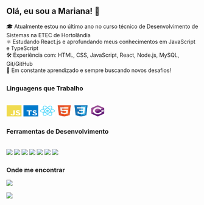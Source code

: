 ## Olá, eu sou a Mariana! 👋

🎓 Atualmente estou no último ano no curso técnico de Desenvolvimento de Sistemas na ETEC de Hortolândia<br>
⚛️ Estudando React.js e aprofundando meus conhecimentos em JavaScript e TypeScript<br>
🛠️ Experiência com: HTML, CSS, JavaScript, React, Node.js, MySQL, Git/GitHub<br>
🚀 Em constante aprendizado e sempre buscando novos desafios!

##

### Linguagens que Trabalho
<div ><br>
  <div style="display: inline_block">
    <img align="center" alt="Rafa-Js" height="30" width="40" src="https://raw.githubusercontent.com/devicons/devicon/master/icons/javascript/javascript-plain.svg">
    <img align="center" alt="Rafa-Ts" height="30" width="40" src="https://raw.githubusercontent.com/devicons/devicon/master/icons/typescript/typescript-plain.svg">
    <img align="center" alt="Rafa-React" height="30" width="40" src="https://raw.githubusercontent.com/devicons/devicon/master/icons/react/react-original.svg">
    <img align="center" alt="Rafa-HTML" height="30" width="40" src="https://raw.githubusercontent.com/devicons/devicon/master/icons/html5/html5-original.svg">
    <img align="center" alt="Rafa-CSS" height="30" width="40" src="https://raw.githubusercontent.com/devicons/devicon/master/icons/css3/css3-original.svg">
    <img align="center" alt="Rafa-Csharp" height="30" width="40" src="https://raw.githubusercontent.com/devicons/devicon/master/icons/csharp/csharp-original.svg">
  </div>

<!--
  <div>
    <img height="180em" src="https://github-readme-stats.vercel.app/api/top-langs/?username=marianaararipe&layout=compact&langs_count=16&theme=dracula"/>
  </div>

  -->  
</div>

##

### Ferramentas de Desenvolvimento
<div style="display: inline_block"><br>
  <img align="center" height="30"  src="https://img.shields.io/badge/Visual_Studio-5C2D91?style=for-the-badge&logo=visual%20studio&logoColor=white">
  <img align="center" height="30"  src="https://img.shields.io/badge/Visual_Studio_Code-0078D4?style=for-the-badge&logo=visual%20studio%20code&logoColor=white">
  <img align="center" height="30"  src="https://img.shields.io/badge/Arduino_IDE-00979D?style=for-the-badge&logo=arduino&logoColor=white">
  <img align="center" height="30"  src="https://img.shields.io/badge/Microsoft_SQL_Server-CC2927?style=for-the-badge&logo=microsoft-sql-server&logoColor=white">
  <img align="center" height="30"  src="https://img.shields.io/badge/Notion-000000?style=for-the-badge&logo=notion&logoColor=white">
  <img align="center" height="30"  src="https://img.shields.io/badge/Trello-0052CC?style=for-the-badge&logo=trello&logoColor=white">
  <img align="center" height="30"  src="https://img.shields.io/badge/Figma-F24E1E?style=for-the-badge&logo=figma&logoColor=white">
  
</div>

 ##

### Onde me encontrar
<div style="display: inline_block"> 
  <a href="https://www.linkedin.com/in/marianaararipe/" target="_blank"><img src="https://img.shields.io/badge/-LinkedIn-%230077B5?style=for-the-badge&logo=linkedin&logoColor=white" target="_blank"></a> 

  <a href="https://www.instagram.com/araripemariana/" target="_blank"><img src="https://img.shields.io/badge/-Instagram-%23E4405F?style=for-the-badge&logo=instagram&logoColor=white" target="_blank"></a>

  <!--
  <a href = "mailto:ivanhrque@outlook.com"><img src="https://img.shields.io/badge/Outlook-0078D4?style=for-the-badge&logo=microsoft-outlook&logoColor=white" target="_blank"></a>
</div>
-->
